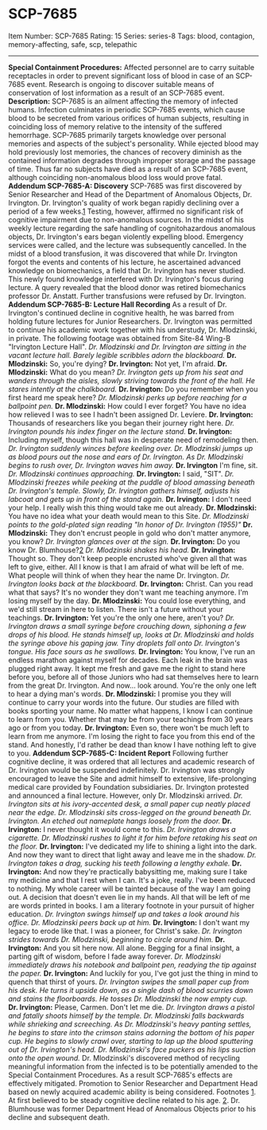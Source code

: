 # SCP-7685
Item Number: SCP-7685
Rating: 15
Series: series-8
Tags: blood, contagion, memory-affecting, safe, scp, telepathic

---

**Special Containment Procedures:** Affected personnel are to carry suitable receptacles in order to prevent significant loss of blood in case of an SCP-7685 event. Research is ongoing to discover suitable means of conservation of lost information as a result of an SCP-7685 event.
**Description:** SCP-7685 is an ailment affecting the memory of infected humans. Infection culminates in periodic SCP-7685 events, which cause blood to be secreted from various orifices of human subjects, resulting in coinciding loss of memory relative to the intensity of the suffered hemorrhage. SCP-7685 primarily targets knowledge over personal memories and aspects of the subject's personality. While ejected blood may hold previously lost memories, the chances of recovery diminish as the contained information degrades through improper storage and the passage of time.
Thus far no subjects have died as a result of an SCP-7685 event, although coinciding non-anomalous blood loss would prove fatal.
**Addendum SCP-7685-A: Discovery**
SCP-7685 was first discovered by Senior Researcher and Head of the Department of Anomalous Objects, Dr. Irvington.
Dr. Irvington's quality of work began rapidly declining over a period of a few weeks.[1](javascript:;) Testing, however, affirmed no significant risk of cognitive impairment due to non-anomalous sources.
In the midst of his weekly lecture regarding the safe handling of cognitohazardous anomalous objects, Dr. Irvington's ears began violently expelling blood. Emergency services were called, and the lecture was subsequently cancelled. In the midst of a blood transfusion, it was discovered that while Dr. Irvington forgot the events and contents of his lecture, he ascertained advanced knowledge on biomechanics, a field that Dr. Irvington has never studied. This newly found knowledge interfered with Dr. Irvington's focus during lecture. A query revealed that the blood donor was retired biomechanics professor Dr. Anstatt. Further transfusions were refused by Dr. Irvington.
**Addendum SCP-7685-B: Lecture Hall Recording**
As a result of Dr. Irvington's continued decline in cognitive health, he was barred from holding future lectures for Junior Researchers. Dr. Irvington was permitted to continue his academic work together with his understudy, Dr. Mlodzinski, in private.
The following footage was obtained from Site-84 Wing-B "Irvington Lecture Hall".
_Dr. Mlodzinski and Dr. Irvington are sitting in the vacant lecture hall. Barely legible scribbles adorn the blackboard._
**Dr. Mlodzinski:** So, you're dying?
**Dr. Irvington:** Not yet, I'm afraid.
**Dr. Mlodzinski:** What do you mean?
_Dr. Irvington gets up from his seat and wanders through the aisles, slowly striving towards the front of the hall. He stares intently at the chalkboard._
**Dr. Irvington:** Do you remember when you first heard me speak here?
_Dr. Mlodzinski perks up before reaching for a ballpoint pen._
**Dr. Mlodzinski:** How could I ever forget? You have no idea how relieved I was to see I hadn't been assigned Dr. Levíere.
**Dr. Irvington:** Thousands of researchers like you began their journey right here.
_Dr. Irvington pounds his index finger on the lecture stand._
**Dr. Irvington:** Including myself, though this hall was in desperate need of remodeling then.
_Dr. Irvington suddenly winces before keeling over. Dr. Mlodzinski jumps up as blood pours out the nose and ears of Dr. Irvington. As Dr. Mlodzinski begins to rush over, Dr. Irvington waves him away._
**Dr. Irvington** I'm fine, sit.
_Dr. Mlodzinski continues approaching._
**Dr. Irvington:** I said, "SIT".
_Dr. Mlodzinski freezes while peeking at the puddle of blood amassing beneath Dr. Irvington's temple. Slowly, Dr. Irvington gathers himself, adjusts his labcoat and gets up in front of the stand again._
**Dr. Irvington:** I don't need your help. I really wish this thing would take me out already.
**Dr. Mlodzinski:** You have no idea what your death would mean to this Site.
_Dr. Mlodzinski points to the gold-plated sign reading "In honor of Dr. Irvington (1955)"_
**Dr. Mlodzinski:** They don't encrust people in gold who don't matter anymore, you know?
_Dr. Irvington glances over at the sign._
**Dr. Irvington:** Do you know Dr. Blumhouse?[2](javascript:;)
_Dr. Mlodzinski shakes his head._
**Dr. Irvington:** Thought so. They don't keep people encrusted who've given all that was left to give, either. All I know is that I am afraid of what will be left of me. What people will think of when they hear the name Dr. Irvington.
_Dr. Irvington looks back at the blackboard._
**Dr. Irvington:** Christ. Can you read what that says? It's no wonder they don't want me teaching anymore. I'm losing myself by the day.
**Dr. Mlodzinski:** You could lose everything, and we'd still stream in here to listen. There isn't a future without your teachings.
**Dr. Irvington:** Yet you're the only one here, aren't you?
_Dr. Irvington draws a small syringe before crouching down, siphoning a few drops of his blood. He stands himself up, looks at Dr. Mlodzinski and holds the syringe above his gaping jaw. Tiny droplets fall onto Dr. Irvington's tongue. His face sours as he swallows._
**Dr. Irvington:** You know, I've run an endless marathon against myself for decades. Each leak in the brain was plugged right away. It kept me fresh and gave me the right to stand here before you, before all of those Juniors who had sat themselves here to learn from the great Dr. Irvington. And now… look around. You're the only one left to hear a dying man's words.
**Dr. Mlodzinski:** I promise you they will continue to carry your words into the future. Our studies are filled with books sporting your name. No matter what happens, I know I can continue to learn from you. Whether that may be from your teachings from 30 years ago or from you today.
**Dr. Irvington:** Even so, there won't be much left to learn from me anymore. I'm losing the right to face you from this end of the stand. And honestly, I'd rather be dead than know I have nothing left to give to you.
**Addendum SCP-7685-C: Incident Report**
Following further cognitive decline, it was ordered that all lectures and academic research of Dr. Irvington would be suspended indefinitely. Dr. Irvington was strongly encouraged to leave the Site and admit himself to extensive, life-prolonging medical care provided by Foundation subsidiaries. Dr. Irvington protested and announced a final lecture. However, only Dr. Mlodzinski arrived.
_Dr. Irvington sits at his ivory-accented desk, a small paper cup neatly placed near the edge. Dr. Mlodzinski sits cross-legged on the ground beneath Dr. Irvington. An etched out nameplate hangs loosely from the door._
**Dr. Irvington:** I never thought it would come to this.
_Dr. Irvington draws a cigarette. Dr. Mlodzinski rushes to light it for him before retaking his seat on the floor._
**Dr. Irvington:** I've dedicated my life to shining a light into the dark. And now they want to direct that light away and leave me in the shadow.
_Dr. Irvington takes a drag, sucking his teeth following a lengthy exhale._
**Dr. Irvington:** And now they're practically babysitting me, making sure I take my medicine and that I rest when I can. It's a joke, really. I've been reduced to nothing. My whole career will be tainted because of the way I am going out. A decision that doesn't even lie in my hands. All that will be left of me are words printed in books. I am a literary footnote in your pursuit of higher education.
_Dr. Irvington swings himself up and takes a look around his office. Dr. Mlodzinski peers back up at him._
**Dr. Irvington:** I don't want my legacy to erode like that. I was a pioneer, for Christ's sake.
_Dr. Irvington strides towards Dr. Mlodzinski, beginning to circle around him._
**Dr. Irvington:** And you sit here now. All alone. Begging for a final insight, a parting gift of wisdom, before I fade away forever.
_Dr. Mlodzinski immediately draws his notebook and ballpoint pen, readying the tip against the paper._
**Dr. Irvington:** And luckily for you, I've got just the thing in mind to quench that thirst of yours.
_Dr. Irvington swipes the small paper cup from his desk. He turns it upside down, as a single dash of blood scurries down and stains the floorboards. He tosses Dr. Mlodzinski the now empty cup._
**Dr. Irvington:** Please, Carmen. Don't let me die.
_Dr. Irvington draws a pistol and fatally shoots himself by the temple. Dr. Mlodzinski falls backwards while shrieking and screeching._
_As Dr. Mlodzinski's heavy panting settles, he begins to stare into the crimson stains adorning the bottom of his paper cup. He begins to slowly crawl over, starting to lap up the blood sputtering out of Dr. Irvington's head._
_Dr. Mlodzinski's face puckers as his lips suction onto the open wound._
Dr. Mlodzinski's discovered method of recycling meaningful information from the infected is to be potentially amended to the Special Containment Procedures. As a result SCP-7685's effects are effectively mitigated. Promotion to Senior Researcher and Department Head based on newly acquired academic ability is being considered.
Footnotes
[1](javascript:;). At first believed to be steady cognitive decline related to his age.
[2](javascript:;). Dr. Blumhouse was former Department Head of Anomalous Objects prior to his decline and subsequent death.